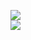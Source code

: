 [![](https://img.shields.io/badge/Made%20With-Github%20Spray-lightgrey.svg?style=for-the-badge&logo=github)](https://github.com/Annihil/github-spray#16712)  
[![](https://i.imgur.com/2DrTn0Z.gif)](https://github.com/Annihil/github-spray)